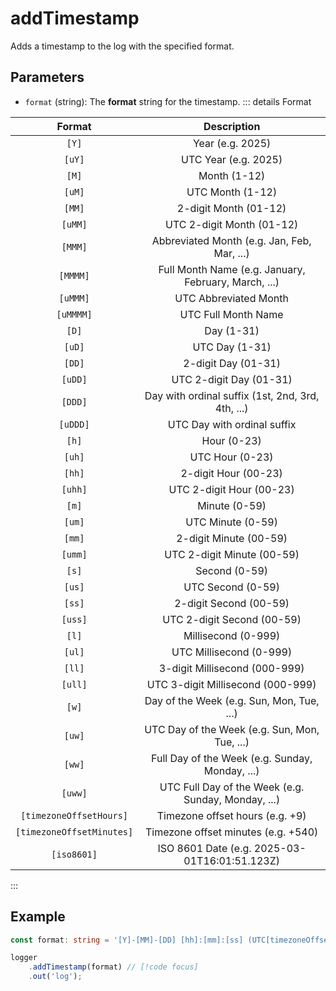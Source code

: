 # addTimestamp
Adds a timestamp to the log with the specified format.

## Parameters
- `format` (string): The **format** string for the timestamp.
::: details Format

|          Format           |                     Description                      |
|:-------------------------:|:----------------------------------------------------:|
|           `[Y]`           |                   Year (e.g. 2025)                   |
|          `[uY]`           |                 UTC Year (e.g. 2025)                 |
|           `[M]`           |                     Month (1-12)                     |
|          `[uM]`           |                   UTC Month (1-12)                   |
|          `[MM]`           |                2-digit Month (01-12)                 |
|          `[uMM]`          |              UTC 2-digit Month (01-12)               |
|          `[MMM]`          |     Abbreviated Month (e.g. Jan, Feb, Mar, ...)      |
|         `[MMMM]`          | Full Month Name (e.g. January, February, March, ...) |
|         `[uMMM]`          |                UTC Abbreviated Month                 |
|         `[uMMMM]`         |                 UTC Full Month Name                  |
|           `[D]`           |                      Day (1-31)                      |
|          `[uD]`           |                    UTC Day (1-31)                    |
|          `[DD]`           |                 2-digit Day (01-31)                  |
|          `[uDD]`          |               UTC 2-digit Day (01-31)                |
|          `[DDD]`          |  Day with ordinal suffix (1st, 2nd, 3rd, 4th, ...)   |
|         `[uDDD]`          |             UTC Day with ordinal suffix              |
|           `[h]`           |                     Hour (0-23)                      |
|          `[uh]`           |                   UTC Hour (0-23)                    |
|          `[hh]`           |                 2-digit Hour (00-23)                 |
|          `[uhh]`          |               UTC 2-digit Hour (00-23)               |
|           `[m]`           |                    Minute (0-59)                     |
|          `[um]`           |                  UTC Minute (0-59)                   |
|          `[mm]`           |                2-digit Minute (00-59)                |
|          `[umm]`          |              UTC 2-digit Minute (00-59)              |
|           `[s]`           |                    Second (0-59)                     |
|          `[us]`           |                  UTC Second (0-59)                   |
|          `[ss]`           |                2-digit Second (00-59)                |
|          `[uss]`          |              UTC 2-digit Second (00-59)              |
|           `[l]`           |                 Millisecond (0-999)                  |
|          `[ul]`           |               UTC Millisecond (0-999)                |
|          `[ll]`           |            3-digit Millisecond (000-999)             |
|          `[ull]`          |          UTC 3-digit Millisecond (000-999)           |
|           `[w]`           |      Day of the Week (e.g. Sun, Mon, Tue, ...)       |
|          `[uw]`           |    UTC Day of the Week (e.g. Sun, Mon, Tue, ...)     |
|          `[ww]`           |   Full Day of the Week (e.g. Sunday, Monday, ...)    |
|          `[uww]`          | UTC Full Day of the Week (e.g. Sunday, Monday, ...)  |
|  `[timezoneOffsetHours]`  |           Timezone offset hours (e.g. +9)            |
| `[timezoneOffsetMinutes]` |         Timezone offset minutes (e.g. +540)          |
|        `[iso8601]`        |    ISO 8601 Date (e.g. 2025-03-01T16:01:51.123Z)     |
:::

## Example
```typescript
const format: string = '[Y]-[MM]-[DD] [hh]:[mm]:[ss] (UTC[timezoneOffsetHours])';  // [!code focus]

logger
    .addTimestamp(format) // [!code focus]
    .out('log');
```